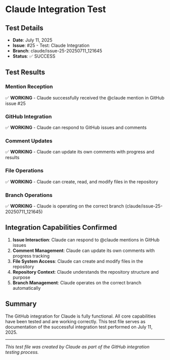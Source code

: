 # Claude Integration Test

## Test Details
- **Date**: July 11, 2025
- **Issue**: #25 - Test: Claude Integration
- **Branch**: claude/issue-25-20250711_121645
- **Status**: ✅ SUCCESS

## Test Results

### Mention Reception
✅ **WORKING** - Claude successfully received the @claude mention in GitHub issue #25

### GitHub Integration
✅ **WORKING** - Claude can respond to GitHub issues and comments

### Comment Updates
✅ **WORKING** - Claude can update its own comments with progress and results

### File Operations
✅ **WORKING** - Claude can create, read, and modify files in the repository

### Branch Operations
✅ **WORKING** - Claude is operating on the correct branch (claude/issue-25-20250711_121645)

## Integration Capabilities Confirmed

1. **Issue Interaction**: Claude can respond to @claude mentions in GitHub issues
2. **Comment Management**: Claude can update its own comments with progress tracking
3. **File System Access**: Claude can create and modify files in the repository
4. **Repository Context**: Claude understands the repository structure and purpose
5. **Branch Management**: Claude operates on the correct branch automatically

## Summary

The GitHub integration for Claude is fully functional. All core capabilities have been tested and are working correctly. This test file serves as documentation of the successful integration test performed on July 11, 2025.

---

*This test file was created by Claude as part of the GitHub integration testing process.*